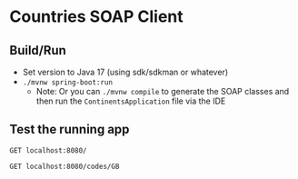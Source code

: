 # Countries SOAP Client

## Build/Run

* Set version to Java 17 (using sdk/sdkman or whatever)
* `./mvnw spring-boot:run`
    * Note: Or you can `./mvnw compile` to generate the SOAP classes and then run the `ContinentsApplication` file via the IDE

## Test the running app
`GET localhost:8080/`

`GET localhost:8080/codes/GB`
